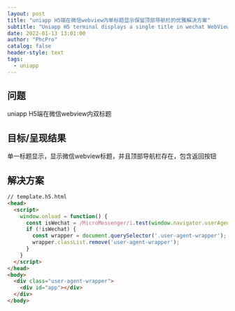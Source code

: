```yaml
---
layout: post
title: "uniapp H5端在微信webview内单标题显示保留顶部导航栏的优雅解决方案"
subtitle: "Uniapp H5 terminal displays a single title in wechat WebView, an elegant solution that retains the top navigation bar"
date: 2022-01-13 13:01:00
author: "PhcPro"
catalog: false
header-style: text
tags:
  - uniapp
--- 
```


## 问题
uniapp H5端在微信webview内双标题

## 目标/呈现结果
单一标题显示，显示微信webview标题，并且顶部导航栏存在，包含返回按钮

## 解决方案
```html
// template.h5.html
<head>
  <script>
    window.onload = function() {
      const isWechat = /MicroMessenger/i.test(window.navigator.userAgent); 
      if (!isWechat) {
        const wrapper = document.querySelector('.user-agent-wrapper');
        wrapper.classList.remove('user-agent-wrapper');
      }
    }
  </script>
</head>
<body>
  <div class="user-agent-wrapper">
    <div id="app"></div>
  </div> 
</body>

```